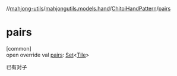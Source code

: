 //[mahjong-utils](../../../index.md)/[mahjongutils.models.hand](../index.md)/[ChitoiHandPattern](index.md)/[pairs](pairs.md)

# pairs

[common]\
open override val [pairs](pairs.md): [Set](https://kotlinlang.org/api/latest/jvm/stdlib/kotlin.collections/-set/index.html)&lt;[Tile](../../mahjongutils.models/-tile/index.md)&gt;

已有对子
